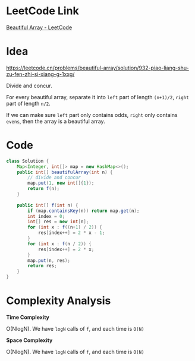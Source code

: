 # LeetCode Link

[Beautiful Array - LeetCode](https://leetcode.com/problems/beautiful-array/)

# Idea

https://leetcode.cn/problems/beautiful-array/solution/932-piao-liang-shu-zu-fen-zhi-si-xiang-g-1xxg/

Divide and concur.

For every beautiful array, separate it into `left` part of length `(n+1)/2`, `right` part of length `n/2`.

If we can make sure `left` part only contains odds, `right` only contains `evens`, then the array is a beautiful array.

# Code

```java
class Solution {
    Map<Integer, int[]> map = new HashMap<>();
    public int[] beautifulArray(int n) {
        // divide and concur
        map.put(1, new int[]{1});
        return f(n);
    }
    
    public int[] f(int n) {
        if (map.containsKey(n)) return map.get(n);
        int index = 0;
        int[] res = new int[n];
        for (int x : f((n+1) / 2)) {
            res[index++] = 2 * x - 1;
        }
        for (int x : f(n / 2)) {
            res[index++] = 2 * x;
        }
        map.put(n, res);
        return res;
    }
}
```

# Complexity Analysis

**Time Complexity**

O(NlogN). We have `logN` calls of `f`, and each time is `O(N)`

**Space Complexity**

O(NlogN). We have `logN` calls of `f`, and each time is `O(N)`

